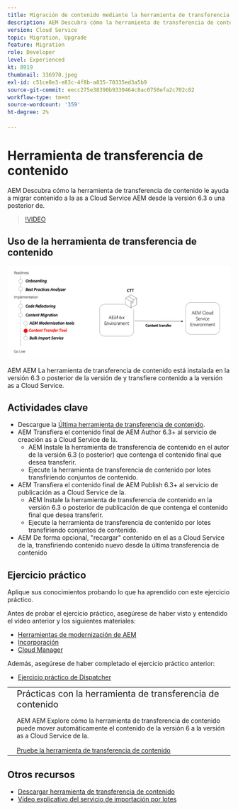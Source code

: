 ```yaml
---
title: Migración de contenido mediante la herramienta de transferencia de contenido
description: AEM Descubra cómo la herramienta de transferencia de contenido le ayuda a migrar contenido a la as a Cloud Service AEM desde el 6.
version: Cloud Service
topic: Migration, Upgrade
feature: Migration
role: Developer
level: Experienced
kt: 8919
thumbnail: 336970.jpeg
exl-id: c51ce8e3-e83c-4f8b-a835-70335ed3a5b9
source-git-commit: eecc275e38390b9330464c8ac0750efa2c702c82
workflow-type: tm+mt
source-wordcount: '359'
ht-degree: 2%

---
```



# Herramienta de transferencia de contenido

AEM Descubra cómo la herramienta de transferencia de contenido le ayuda a migrar contenido a la as a Cloud Service AEM desde la versión 6.3 o una posterior de.

>[!VIDEO](https://video.tv.adobe.com/v/336970?quality=12&learn=on)

## Uso de la herramienta de transferencia de contenido

![Ciclo de la herramienta de transferencia de contenido](../assets/content-transfer-tool.png)

AEM AEM La herramienta de transferencia de contenido está instalada en la versión 6.3 o posterior de la versión de y transfiere contenido a la versión as a Cloud Service.

## Actividades clave

+ Descargue la [Última herramienta de transferencia de contenido](https://experience.adobe.com/#/downloads/content/software-distribution/en/aemcloud.html?fulltext=Content*+Transfer*+Tool*&amp;1_group.propertyvalues.property=.%2Fjcr%3Acontent%2Fmetadata%2Fdc%3AsoftwareType&amp;1_group.propertyvalues.operation=equals&amp;1_group.propertyvalues.0_values=software-type%3Atooling&amp;orderby=%40jcr%3Acontent%2Fjcr%3AlastModified&amp;orderby.sort=desc&amp;layout=list&amp;p.offset=0&amp;p.limit=2).
+ AEM Transfiera el contenido final de AEM Author 6.3+ al servicio de creación as a Cloud Service de la.
   + AEM Instale la herramienta de transferencia de contenido en el autor de la versión 6.3 (o posterior) que contenga el contenido final que desea transferir.
   + Ejecute la herramienta de transferencia de contenido por lotes transfiriendo conjuntos de contenido.
+ AEM Transfiera el contenido final de AEM Publish 6.3+ al servicio de publicación as a Cloud Service de la.
   + AEM Instale la herramienta de transferencia de contenido en la versión 6.3 o posterior de publicación de que contenga el contenido final que desea transferir.
   + Ejecute la herramienta de transferencia de contenido por lotes transfiriendo conjuntos de contenido.
+ AEM De forma opcional, &quot;recargar&quot; contenido en el as a Cloud Service de la, transfiriendo contenido nuevo desde la última transferencia de contenido

## Ejercicio práctico

Aplique sus conocimientos probando lo que ha aprendido con este ejercicio práctico.

Antes de probar el ejercicio práctico, asegúrese de haber visto y entendido el vídeo anterior y los siguientes materiales:

+ [Herramientas de modernización de AEM](../aem-modernization-tools.md)
+ [Incorporación](../onboarding.md)
+ [Cloud Manager](../cloud-manager.md)

Además, asegúrese de haber completado el ejercicio práctico anterior:

+ [Ejercicio práctico de Dispatcher](../dispatcher.md#hands-on-exercise)

<table style="border-width:0">
    <tr>
        <td style="width:150px">
            <a  rel="noreferrer"
                target="_blank"
                href="https://github.com/adobe/aem-cloud-engineering-video-series-exercises/tree/session6-transfercontent#cloud-acceleration-bootcamp---session-6-content"><img alt="Repositorio de GitHub de ejercicios prácticos" src="../assets/github.png"/>
            </a>        
        </td>
        <td style="width:100%;margin-bottom:1rem;">
            <div style="font-size:1.25rem;font-weight:400;">Prácticas con la herramienta de transferencia de contenido</div>
            <p style="margin:1rem 0">
                AEM AEM Explore cómo la herramienta de transferencia de contenido puede mover automáticamente el contenido de la versión 6 a la versión as a Cloud Service de la.
            </p>
            <a  rel="noreferrer"
                target="_blank"
                href="https://github.com/adobe/aem-cloud-engineering-video-series-exercises/tree/session6-transfercontent#cloud-acceleration-bootcamp---session-6-content" class="spectrum-Button spectrum-Button--primary spectrum-Button--sizeM">
                <span class="spectrum-Button-label has-no-wrap has-text-weight-bold">Pruebe la herramienta de transferencia de contenido</span>
            </a>
        </td>
    </tr>
</table>

## Otros recursos

+ [Descargar herramienta de transferencia de contenido](https://experience.adobe.com/#/downloads/content/software-distribution/en/aemcloud.html?fulltext=Content*+Transfer*+Tool*&amp;1_group.propertyvalues.property=.%2Fjcr%3Acontent%2Fmetadata%2Fdc%3AsoftwareType&amp;1_group.propertyvalues.operation=equals&amp;1_group.propertyvalues.0_values=software-type%3Atooling&amp;orderby=%40jcr%3Acontent%2Fjcr%3AlastModified&amp;orderby.sort=desc&amp;layout=list&amp;p.offset=0&amp;p.limit=2)
+ [Vídeo explicativo del servicio de importación por lotes](https://experienceleague.adobe.com/docs/experience-manager-learn/cloud-service/migration/bulk-import.html)

